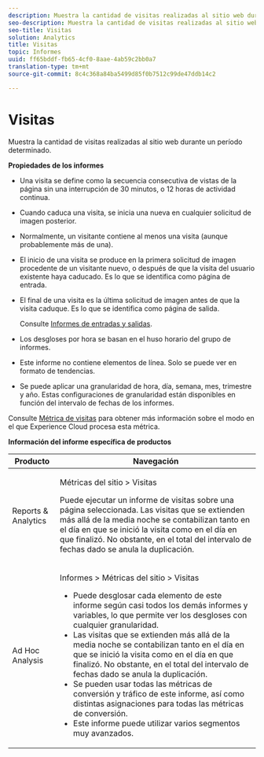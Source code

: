 ```yaml
---
description: Muestra la cantidad de visitas realizadas al sitio web durante un período determinado.
seo-description: Muestra la cantidad de visitas realizadas al sitio web durante un período determinado.
seo-title: Visitas
solution: Analytics
title: Visitas
topic: Informes
uuid: ff65bddf-fb65-4cf0-8aae-4ab59c2bb0a7
translation-type: tm+mt
source-git-commit: 8c4c368a84ba5499d85f0b7512c99de47ddb14c2

---
```



# Visitas

Muestra la cantidad de visitas realizadas al sitio web durante un período determinado.

**Propiedades de los informes**

* Una visita se define como la secuencia consecutiva de vistas de la página sin una interrupción de 30 minutos, o 12 horas de actividad continua.
* Cuando caduca una visita, se inicia una nueva en cualquier solicitud de imagen posterior.
* Normalmente, un visitante contiene al menos una visita (aunque probablemente más de una).
* El inicio de una visita se produce en la primera solicitud de imagen procedente de un visitante nuevo, o después de que la visita del usuario existente haya caducado. Es lo que se identifica como página de entrada.
* El final de una visita es la última solicitud de imagen antes de que la visita caduque. Es lo que se identifica como página de salida.

   Consulte [Informes de entradas y salidas](/help/components/c-variables/dimensionslist/reports-entries-exits.md).
* Los desgloses por hora se basan en el huso horario del grupo de informes.
* Este informe no contiene elementos de línea. Solo se puede ver en formato de tendencias.
* Se puede aplicar una granularidad de hora, día, semana, mes, trimestre y año. Estas configuraciones de granularidad están disponibles en función del intervalo de fechas de los informes.

Consulte [Métrica de visitas](/help/components/c-variables/c-metrics/metrics-visit.md) para obtener más información sobre el modo en el que Experience Cloud procesa esta métrica.

**Información del informe específica de productos**

<table id="table_3138CA443CAC4F55838216E8B8786EE2"> 
 <thead> 
  <tr> 
   <th colname="col1" class="entry"> Producto </th> 
   <th colname="col2" class="entry"> Navegación </th> 
  </tr> 
 </thead>
 <tbody> 
  <tr> 
   <td colname="col1"> <p> Reports &amp; Analytics </p> </td> 
   <td colname="col2"> <p> <span class="uicontrol"> Métricas del sitio</span> &gt; <span class="uicontrol">Visitas</span> </p> <p>Puede ejecutar un <span class="wintitle">informe de visitas</span> sobre una página seleccionada. Las visitas que se extienden más allá de la media noche se contabilizan tanto en el día en que se inició la visita como en el día en que finalizó. No obstante, en el total del intervalo de fechas dado se anula la duplicación. </p> </td> 
  </tr> 
  <tr> 
   <td colname="col1"> <p> Ad Hoc Analysis  </p> </td> 
   <td colname="col2"> <p> <span class="uicontrol"> Informes</span> &gt; <span class="uicontrol">Métricas del sitio</span> &gt; <span class="uicontrol">Visitas</span> </p> 
    <ul id="ul_73FEE02C129041D6A63F2DB07676960F"> 
     <li id="li_CC3BB22DE97941EB8032BE4421FFC173"> Puede desglosar cada elemento de este informe según casi todos los demás informes y variables, lo que permite ver los desgloses con cualquier granularidad. </li> 
     <li id="li_D53D480D73264D47945C9E1202B7BD4F">Las visitas que se extienden más allá de la media noche se contabilizan tanto en el día en que se inició la visita como en el día en que finalizó. No obstante, en el total del intervalo de fechas dado se anula la duplicación. </li> 
     <li id="li_B8BCC584F95B407DB87F5EA57CC88F62">Se pueden usar todas las métricas de conversión y tráfico de este informe, así como distintas asignaciones para todas las métricas de conversión. </li> 
     <li id="li_0F342D3DCFF44ABAB79BD0F9E7F43E1E">Este informe puede utilizar varios segmentos muy avanzados. </li> 
    </ul> </td> 
  </tr> 
 </tbody> 
</table>


